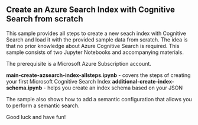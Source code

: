 ## Create an Azure Search Index with Cognitive Search from scratch

This sample provides all steps to create a new seach index with Cognitive Search and load it with the provided sample data from scratch. The idea is that no prior knowledge about Azure Cognitive Search is required. This sample consists of two Jupyter Notebooks and accompanying materials. 

The prerequisite is a Microsoft Azure Subscription account.

**main-create-azsearch-index-allsteps.ipynb** - covers the steps of creating your first Microsoft Cognitive Search Index
**additional-create-index-schema.ipynb** - helps you create an index schema based on your JSON

The sample also shows how to add a semantic configuration that allows you to perform a semantic search. 

Good luck and have fun! 
